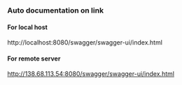 ### Auto documentation on link
#### For local host
http://localhost:8080/swagger/swagger-ui/index.html

#### For remote server
http://138.68.113.54:8080/swagger/swagger-ui/index.html
